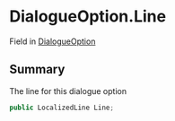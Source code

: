 # DialogueOption.Line

Field in [DialogueOption](/docs/api/csharp/yarn.unity.dialogueoption.md)

## Summary


The line for this dialogue option


```csharp
public LocalizedLine Line;
```

